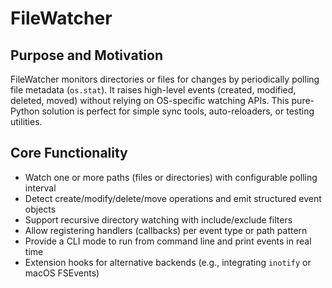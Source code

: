 # FileWatcher

## Purpose and Motivation
FileWatcher monitors directories or files for changes by periodically polling file metadata (`os.stat`). It raises high-level events (created, modified, deleted, moved) without relying on OS-specific watching APIs. This pure-Python solution is perfect for simple sync tools, auto-reloaders, or testing utilities.

## Core Functionality
- Watch one or more paths (files or directories) with configurable polling interval  
- Detect create/modify/delete/move operations and emit structured event objects  
- Support recursive directory watching with include/exclude filters  
- Allow registering handlers (callbacks) per event type or path pattern  
- Provide a CLI mode to run from command line and print events in real time  
- Extension hooks for alternative backends (e.g., integrating `inotify` or macOS FSEvents)  

